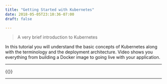 ```yaml
---
title: "Getting Started with Kubernetes"
date: 2018-05-05T23:10:36-07:00
draft: false

---
```



> A very brief introduction to Kubernetes

In this tutorial you will understand the basic concepts of Kubernetes along with the terminology and the deployment architecture. Video shows you everything from building a Docker image to going live with your application.

***
{{<youtube _vHTaIJm9uY>}}

***

